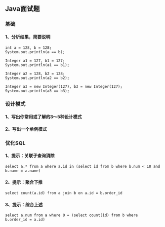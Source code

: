 ## Java面试题

### 基础
#### 1、分析结果，简要说明
    int a = 128, b = 128;
    System.out.println(a == b);

    Integer a1 = 127, b1 = 127;
    System.out.println(a1 == b1);

    Integer a2 = 128, b2 = 128;
    System.out.println(a2 == b2);

    Integer a3 = new Integer(127), b3 = new Integer(127);
    System.out.println(a3 == b3);

### 设计模式
#### 1、写出你常用或了解的3～5种设计模式


#### 2、写出一个单例模式
    

### 优化SQL
#### 1、提示：关联子查询消除
    
    select a.* from a where a.id in (select id from b where b.num < 10 and b.name = a.name)   


#### 2、提示：聚合下推

    select count(a.id) from a join b on a.id = b.order_id



#### 3、提示：综合上述

    select a.num from a where 0 = (select count(id) from b where b.order_id = a.id)


    

